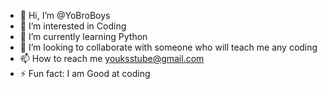 - 👋 Hi, I’m @YoBroBoys
- 👀 I’m interested in Coding
- 🌱 I’m currently learning Python
- 💞️ I’m looking to collaborate with someone who will teach me any coding
- 📫 How to reach me youksstube@gmail.com
- ⚡ Fun fact: I am Good at coding

<!---
YoBroBoys/YoBroBoys is a ✨ special ✨ repository because its `README.md` (this file) appears on your GitHub profile.
You can click the Preview link to take a look at your changes.
--->
